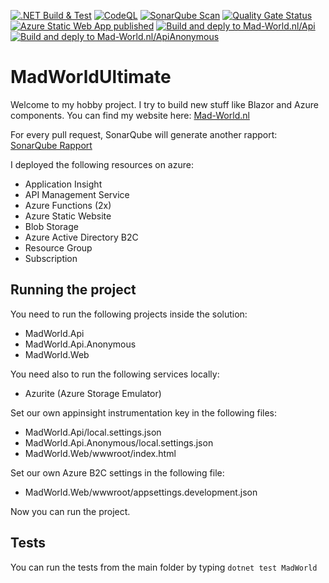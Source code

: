 [![.NET Build & Test](https://github.com/oveldman/MadWorldUltimate/actions/workflows/dotnet.yml/badge.svg)](https://github.com/oveldman/MadWorldUltimate/actions/workflows/dotnet.yml)
[![CodeQL](https://github.com/oveldman/MadWorldUltimate/actions/workflows/codeql-analysis.yml/badge.svg)](https://github.com/oveldman/MadWorldUltimate/actions/workflows/codeql-analysis.yml)
[![SonarQube Scan](https://github.com/oveldman/MadWorldUltimate/actions/workflows/sonarqube.yml/badge.svg)](https://github.com/oveldman/MadWorldUltimate/actions/workflows/sonarqube.yml)
[![Quality Gate Status](https://sonarcloud.io/api/project_badges/measure?project=oveldman_MadWorldUltimate&metric=alert_status)](https://sonarcloud.io/summary/new_code?id=oveldman_MadWorldUltimate)
[![Azure Static Web App published](https://github.com/oveldman/MadWorldUltimate/actions/workflows/azure-static-web-apps-jolly-tree-08fdeb903.yml/badge.svg?branch=main)](https://github.com/oveldman/MadWorldUltimate/actions/workflows/azure-static-web-apps-jolly-tree-08fdeb903.yml)
[![Build and deply to Mad-World.nl/Api](https://github.com/oveldman/MadWorldUltimate/actions/workflows/main_madworld-api.yml/badge.svg?branch=main)](https://github.com/oveldman/MadWorldUltimate/actions/workflows/main_madworld-api.yml)
[![Build and deply to Mad-World.nl/ApiAnonymous](https://github.com/oveldman/MadWorldUltimate/actions/workflows/main_madworld-api-anonymous.yml/badge.svg)](https://github.com/oveldman/MadWorldUltimate/actions/workflows/main_madworld-api-anonymous.yml)

# MadWorldUltimate

Welcome to my hobby project. I try to build new stuff like Blazor and Azure components. You can find my website here: [Mad-World.nl](https://www.mad-world.nl/)

For every pull request, SonarQube will generate another rapport:
[SonarQube Rapport](https://sonarcloud.io/project/overview?id=oveldman_MadWorldUltimate)

I deployed the following resources on azure:
- Application Insight
- API Management Service
- Azure Functions (2x)
- Azure Static Website
- Blob Storage
- Azure Active Directory B2C
- Resource Group
- Subscription

## Running the project

You need to run the following projects inside the solution:
- MadWorld.Api
- MadWorld.Api.Anonymous
- MadWorld.Web

You need also to run the following services locally:
- Azurite (Azure Storage Emulator)

Set our own appinsight instrumentation key in the following files:
- MadWorld.Api/local.settings.json
- MadWorld.Api.Anonymous/local.settings.json
- MadWorld.Web/wwwroot/index.html

Set our own Azure B2C settings in the following file:
- MadWorld.Web/wwwroot/appsettings.development.json

Now you can run the project.

## Tests

You can run the tests from the main folder by typing `dotnet test MadWorld`